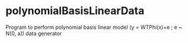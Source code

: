 # polynomialBasisLinearData
Program to perform polynomial basis linear model (y = WTPhi(x)+e ; e ~ N(0, a)) data generator
